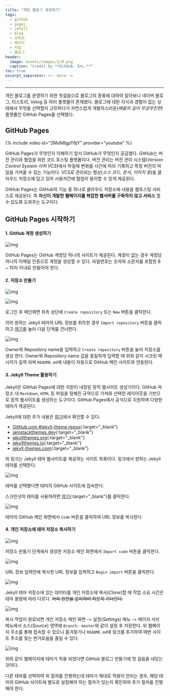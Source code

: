 ```yaml
---
title: "개인 블로그 생성하기"
tags:
  - github
  - pages
  - jekyll
  - blog
  - 깃허브
  - 페이지
  - 지킬
  - 블로그
header:
  image: assets/images/2/0.png
  caption: "Credit by **GitHub. Inc.**"
toc: true
excerpt_separator: <!--more-->
---
```

---
개인 블로그를 운영하기 위한 첫걸음으로 블로그의 종류에 대하여 알아보니 네이버 블로그, 티스토리, Velog 등 여러 플랫폼이 존재했다.
블로그에 대한 지식과 경험이 없는 상태에서 무엇을 선택할지 고민하다가 자연스럽게 개발자스러운(*배움의 길이 무궁무진한*) 플랫폼인 GitHub Pages를 선택했다.

## GitHub Pages

{% include video id="2MsN8gpT6jY" provider="youtube" %}

GitHub Pages가 무엇인지 이해하기 앞서 GitHub가 무엇인지 궁금했다.
GitHub는 버전 관리와 협업을 위한 코드 호스팅 플랫폼이다.
버전 관리는 버전 관리 시스템(*Version Control System 이하 VCS*)에서 파일에 변화를 시간에 따라 기록하고 특정 버전의 파일을 가져올 수 있는 기능이다.
VCS로 관리되는 형상(*소스 코드, 문서, 이미지 등*)을 클라우드 저장소에 담고 있어 사용자간에 협업이 용이할 수 있게 제공된다.

GitHub Pages는 GitHub의 기능 중 하나로 클라우드 저장소에 내용을 웹호스팅 서비스로 제공된다.
즉 **자신이 개발한 웹페이지를 복잡한 웹서버를 구축하지 않고 서비스** 할 수 있도록 도와주는 도구이다.

## GitHub Pages 시작하기

#### 1. GitHub 계정 생성하기

![img](../assets/images/2/1.png)

GitHub Pages는 GitHub 계정당 하나의 사이트가 제공된다.
계정이 없는 경우 계정당 하나의 이메일 인증으로 계정을 생성할 수 있다.
비밀번호는 숫자와 소문자를 포함한 8 ~ 15자 이내로 만들어야 한다.

#### 2. 저장소 만들기

![img](../assets/images/2/2.png)

![img](../assets/images/2/3.png)

로그인 후 메인화면 좌측 상단에 `Create repository` 또는 `New` 버튼을 클릭한다.

이미 원하는 Jekyll 테마의 URL 정보를 취득한 경우 `Import repository` 버튼을 클릭 하고 [여기](#4-개인-저장소에-테마-저장소-복사하기)를 눌러 다음 단계를 건너띈다.

![img](../assets/images/2/4.png)

Owner와 Repository name을 입력하고 `Create repository` 버튼을 눌러 저장소를 생성 한다.
Owner와 Repository name 값을 동일하게 입력할 때 위와 같이 시크릿 메시지가 출력 되며 `README.md`에 내용이 자동으로 GitHub 메인 사이트와 연동된다.

#### 3. Jekyll Theme 활용하기

Jekyll은 GitHub Pages에 대한 지원이 내장된 정적 웹사이트 생성기이다.
GitHub 저장소 내 `Markdown`, `HTML` 등 파일을 정해진 규약으로 가져와 선택한 레이아웃을 기반으로 정적 웹사이트를 생성하는 도구이다.
GitHub Pages에서 공식으로 지원하며 다양한 테마가 제공된다.

Jekyll에 대한 추가 내용은 [여기](../about-jekyll)에서 확인할 수 있다.

* [GitHub.com #jekyll-theme repos](https://github.com/topics/jekyll-theme){:target="_blank"}
* [jamstackthemes.dev](https://jamstackthemes.dev/ssg/jekyll/){:target="_blank"}
* [jekyllthemes.org](http://jekyllthemes.org/){:target="_blank"}
* [jekyllthemes.io](https://jekyllthemes.io/){:target="_blank"}
* [jekyll-themes.com](https://jekyll-themes.com/){:target="_blank"}

위 링크는 Jekyll 테마 웹사이트를 제공하는 사이트 목록이다.
링크에서 원하는 Jekyll 테마를 선택한다.

![img](../assets/images/2/5.png)

테마를 선택했다면 테마의 GitHub 사이트에 접속한다.

스크린샷의 테마를 사용하려면 [여기](https://jekyllthemes.io/theme/creative-theme-jekyll){:target="_blank"}를 클릭한다.

![img](../assets/images/2/6.png)

테마의 GitHub 메인 화면에서 `Code` 버튼을 클릭하여 URL 정보를 복사한다.

#### 4. 개인 저장소에 테마 저장소 복사하기

![img](../assets/images/2/7.png)

저장소 만들기 단계에서 생성한 저장소 메인 화면에서 `Import code` 버튼을 클릭한다.

![img](../assets/images/2/8.png)

URL 정보 입력란에 복사한 URL 정보를 입력하고 `Begin import` 버튼을 클릭한다.

![img](../assets/images/2/9.png)

Jekyll 테마 저장소에 있는 데이터를 개인 저장소에 복사(*Clone*)할 때 작업 소요 시간은 테마 용량에 따라 다르다.
~~커피 한잔을 음미하며 차분히 기다린다.~~

![img](../assets/images/2/10.png)

복사 작업이 완료되면 개인 저장소 메인 화면 -> 설정(*Settings*) 메뉴 -> 페이지 서브 메뉴에서 소스(*Source*) 영역에 `Branch: master`와 같이 설정 후 저장한다.
위 웹페이지 주소를 통해 접속할 수 있으니 즐겨찾기나 `README.md`에 링크를 추가하여 매번 사이트 주소를 찾는 번거로움을 줄일 수 있다.

![img](../assets/images/2/11.png)

위와 같이 웹페이지에 테마가 적용 되었다면 GitHub 블로그 만들기에 첫 걸음을 내딛는 것이다.

다른 테마를 선택하여 위 절차를 진행하는데 테마가 제대로 적용이 안되는 경우, 해당 테마의 GitHub 사이트에 별도로 설정해야 하는 절차가 있는지 확인하여 추가 절차를 진행해야 한다.<!--more-->